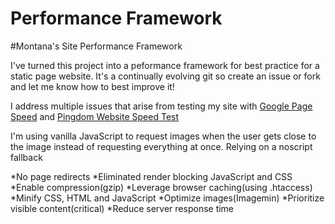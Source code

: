 Performance Framework
=============

#Montana's Site Performance Framework

I've turned this project into a peformance framework for best practice for a static page website. It's a continually evolving git so create an issue or fork and let me know how to best improve it!

I address multiple issues that arise from testing my site with [Google Page Speed](https://developers.google.com/speed/pagespeed/insights/?url=http%3A%2F%2Fbrianmontana.net) and [Pingdom Website Speed Test](http://tools.pingdom.com/fpt/#!/cnnmtP/http://brianmontana.net/)

I'm using vanilla JavaScript to request images when the user gets close to the image instead of requesting everything at once. Relying on a noscript fallback 

*No page redirects
*Eliminated render blocking JavaScript and CSS
*Enable compression(gzip)
*Leverage browser caching(using .htaccess)
*Minify CSS, HTML and JavaScript
*Optimize images(Imagemin)
*Prioritize visible content(critical)
*Reduce server response time
